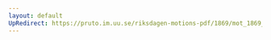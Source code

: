 ```yaml
---
layout: default
UpRedirect: https://pruto.im.uu.se/riksdagen-motions-pdf/1869/mot_1869__ak__87/mot_1869__ak__87-002.pdf
---
```


